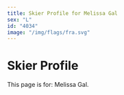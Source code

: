 ```yaml
---
title: Skier Profile for Melissa Gal
sex: "L"
id: "4034"
image: "/img/flags/fra.svg" 
---
```


# Skier Profile

This page is for: Melissa Gal.
    